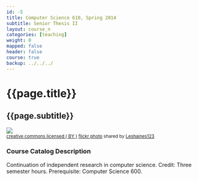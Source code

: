 ```yaml
---
id: -5
title: Computer Science 610, Spring 2014 
subtitle: Senior Thesis II
layout: course_n
categories: [teaching]
weight: 0
mapped: false
header: false 
course: true
backup: ../../../
---
```


# {{page.title}}

## {{page.subtitle}}

<a title="Windows Molde Norway abstract #dailyshoot" href="http://flickr.com/photos/leshaines123/7418437766"><img class="img-responsive-tight" src="http://farm8.static.flickr.com/7107/7418437766_dd9ca660eb_z.jpg" /></a><br /><small><a href="http://creativecommons.org/licenses/by/2.0/">creative commons licensed ( BY )</a> <a title="Windows Molde Norway abstract #dailyshoot" href="http://flickr.com/photos/leshaines123/7418437766">flickr photo</a> shared by <a href="http://flickr.com/people/leshaines123">Leshaines123</a></small>

### Course Catalog Description

Continuation of independent research in computer science. Credit: Three semester hours. Prerequisite: Computer Science 600. 
